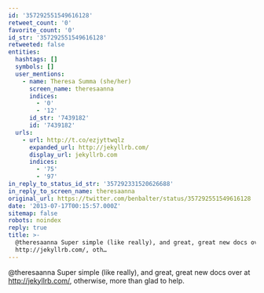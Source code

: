 ```yaml
---
id: '357292551549616128'
retweet_count: '0'
favorite_count: '0'
id_str: '357292551549616128'
retweeted: false
entities:
  hashtags: []
  symbols: []
  user_mentions:
    - name: Theresa Summa (she/her)
      screen_name: theresaanna
      indices:
        - '0'
        - '12'
      id_str: '7439182'
      id: '7439182'
  urls:
    - url: http://t.co/ezjyttwqlz
      expanded_url: http://jekyllrb.com/
      display_url: jekyllrb.com
      indices:
        - '75'
        - '97'
in_reply_to_status_id_str: '357292331520626688'
in_reply_to_screen_name: theresaanna
original_url: https://twitter.com/benbalter/status/357292551549616128
date: '2013-07-17T00:15:57.000Z'
sitemap: false
robots: noindex
reply: true
title: >-
  @theresaanna Super simple (like really), and great, great new docs over at
  http://jekyllrb.com/, oth…
---
```


@theresaanna Super simple (like really), and great, great new docs over at http://jekyllrb.com/, otherwise, more than glad to help.
